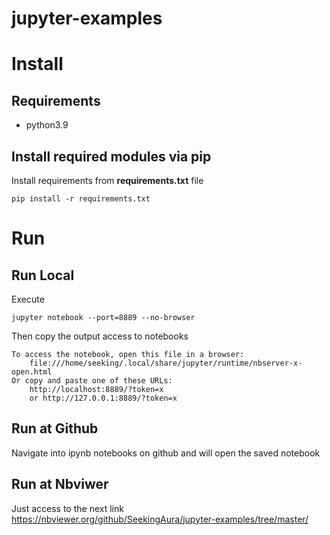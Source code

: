 # jupyter-examples

# Install
## Requirements
- python3.9


## Install required modules via pip
Install requirements from **requirements.txt** file
```
pip install -r requirements.txt
```

# Run
## Run Local
Execute 
```
jupyter notebook --port=8889 --no-browser
```

Then copy the output access to notebooks
```
To access the notebook, open this file in a browser:
    file:///home/seeking/.local/share/jupyter/runtime/nbserver-x-open.html
Or copy and paste one of these URLs:
    http://localhost:8889/?token=x
    or http://127.0.0.1:8889/?token=x
```

## Run at Github
Navigate into ipynb notebooks on github and will open the saved notebook
## Run at Nbviwer
Just access to the next link
https://nbviewer.org/github/SeekingAura/jupyter-examples/tree/master/


